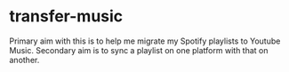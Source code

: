 # transfer-music

Primary aim with this is to help me migrate my Spotify playlists to Youtube Music. Secondary aim is to sync a playlist on one platform with that on another.